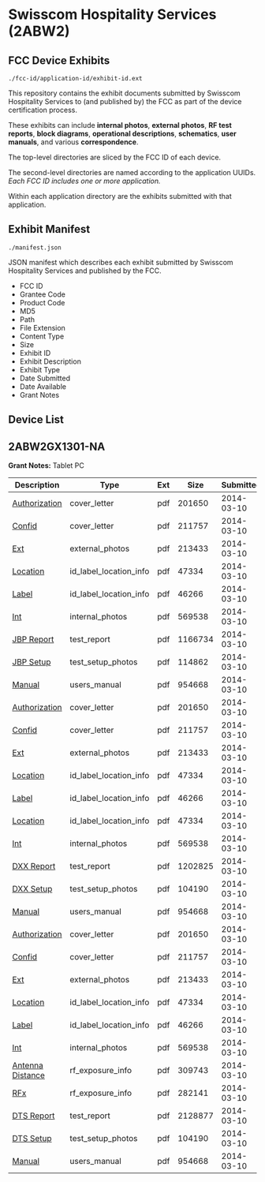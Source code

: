 # Swisscom Hospitality Services (2ABW2)
## FCC Device Exhibits

```
./fcc-id/application-id/exhibit-id.ext
```

This repository contains the exhibit documents submitted by Swisscom Hospitality Services to (and published by) the FCC as part of the device certification process.

These exhibits can include **internal photos**, **external photos**, **RF test reports**, **block diagrams**, **operational descriptions**, **schematics**, **user manuals**, and various **correspondence**.

The top-level directories are sliced by the FCC ID of each device.

The second-level directories are named according to the application UUIDs. *Each FCC ID includes one or more application.*

Within each application directory are the exhibits submitted with that application. 

## Exhibit Manifest

```
./manifest.json
```

JSON manifest which describes each exhibit submitted by Swisscom Hospitality Services and published by the FCC.

- FCC ID
- Grantee Code
- Product Code
- MD5
- Path
- File Extension
- Content Type
- Size
- Exhibit ID
- Exhibit Description
- Exhibit Type
- Date Submitted
- Date Available
- Grant Notes

## Device List
## 2ABW2GX1301-NA
**Grant Notes:** Tablet PC

| Description | Type | Ext | Size | Submitted | Available |
| ----------- | ---- | --- | ---- | --------- | --------- |
| [Authorization](2ABW2GX1301-NA/f8d3149b199e7ee47bfaa9b1c98f4cb9/2211217.pdf) | cover_letter | pdf | 201650 | 2014-03-10 | 2014-03-10 |
| [Confid](2ABW2GX1301-NA/f8d3149b199e7ee47bfaa9b1c98f4cb9/2211218.pdf) | cover_letter | pdf | 211757 | 2014-03-10 | 2014-03-10 |
| [Ext](2ABW2GX1301-NA/f8d3149b199e7ee47bfaa9b1c98f4cb9/2211223.pdf) | external_photos | pdf | 213433 | 2014-03-10 | 2014-03-10 |
| [Location](2ABW2GX1301-NA/f8d3149b199e7ee47bfaa9b1c98f4cb9/2211219.pdf) | id_label_location_info | pdf | 47334 | 2014-03-10 | 2014-03-10 |
| [Label](2ABW2GX1301-NA/f8d3149b199e7ee47bfaa9b1c98f4cb9/2211222.pdf) | id_label_location_info | pdf | 46266 | 2014-03-10 | 2014-03-10 |
| [Int](2ABW2GX1301-NA/f8d3149b199e7ee47bfaa9b1c98f4cb9/2211221.pdf) | internal_photos | pdf | 569538 | 2014-03-10 | 2014-03-10 |
| [JBP Report](2ABW2GX1301-NA/f8d3149b199e7ee47bfaa9b1c98f4cb9/2211220.pdf) | test_report | pdf | 1166734 | 2014-03-10 | 2014-03-10 |
| [JBP Setup](2ABW2GX1301-NA/f8d3149b199e7ee47bfaa9b1c98f4cb9/2211216.pdf) | test_setup_photos | pdf | 114862 | 2014-03-10 | 2014-03-10 |
| [Manual](2ABW2GX1301-NA/f8d3149b199e7ee47bfaa9b1c98f4cb9/2211224.pdf) | users_manual | pdf | 954668 | 2014-03-10 | 2014-03-10 |
| [Authorization](2ABW2GX1301-NA/3c2cf97bbeb93828cca33dbb728b5779/2211217.pdf) | cover_letter | pdf | 201650 | 2014-03-10 | 2014-03-10 |
| [Confid](2ABW2GX1301-NA/3c2cf97bbeb93828cca33dbb728b5779/2211218.pdf) | cover_letter | pdf | 211757 | 2014-03-10 | 2014-03-10 |
| [Ext](2ABW2GX1301-NA/3c2cf97bbeb93828cca33dbb728b5779/2211223.pdf) | external_photos | pdf | 213433 | 2014-03-10 | 2014-03-10 |
| [Location](2ABW2GX1301-NA/3c2cf97bbeb93828cca33dbb728b5779/2211219.pdf) | id_label_location_info | pdf | 47334 | 2014-03-10 | 2014-03-10 |
| [Label](2ABW2GX1301-NA/3c2cf97bbeb93828cca33dbb728b5779/2211222.pdf) | id_label_location_info | pdf | 46266 | 2014-03-10 | 2014-03-10 |
| [Location](2ABW2GX1301-NA/3c2cf97bbeb93828cca33dbb728b5779/2211219.pdf) | id_label_location_info | pdf | 47334 | 2014-03-10 | 2014-03-10 |
| [Int](2ABW2GX1301-NA/3c2cf97bbeb93828cca33dbb728b5779/2211221.pdf) | internal_photos | pdf | 569538 | 2014-03-10 | 2014-03-10 |
| [DXX Report](2ABW2GX1301-NA/3c2cf97bbeb93828cca33dbb728b5779/2211233.pdf) | test_report | pdf | 1202825 | 2014-03-10 | 2014-03-10 |
| [DXX Setup](2ABW2GX1301-NA/3c2cf97bbeb93828cca33dbb728b5779/2211229.pdf) | test_setup_photos | pdf | 104190 | 2014-03-10 | 2014-03-10 |
| [Manual](2ABW2GX1301-NA/3c2cf97bbeb93828cca33dbb728b5779/2211224.pdf) | users_manual | pdf | 954668 | 2014-03-10 | 2014-03-10 |
| [Authorization](2ABW2GX1301-NA/887d2fd97625fe13ece48d5d3d866b77/2211217.pdf) | cover_letter | pdf | 201650 | 2014-03-10 | 2014-03-10 |
| [Confid](2ABW2GX1301-NA/887d2fd97625fe13ece48d5d3d866b77/2211218.pdf) | cover_letter | pdf | 211757 | 2014-03-10 | 2014-03-10 |
| [Ext](2ABW2GX1301-NA/887d2fd97625fe13ece48d5d3d866b77/2211223.pdf) | external_photos | pdf | 213433 | 2014-03-10 | 2014-03-10 |
| [Location](2ABW2GX1301-NA/887d2fd97625fe13ece48d5d3d866b77/2211219.pdf) | id_label_location_info | pdf | 47334 | 2014-03-10 | 2014-03-10 |
| [Label](2ABW2GX1301-NA/887d2fd97625fe13ece48d5d3d866b77/2211222.pdf) | id_label_location_info | pdf | 46266 | 2014-03-10 | 2014-03-10 |
| [Int](2ABW2GX1301-NA/887d2fd97625fe13ece48d5d3d866b77/2211221.pdf) | internal_photos | pdf | 569538 | 2014-03-10 | 2014-03-10 |
| [Antenna Distance](2ABW2GX1301-NA/887d2fd97625fe13ece48d5d3d866b77/2211244.pdf) | rf_exposure_info | pdf | 309743 | 2014-03-10 | 2014-03-10 |
| [RFx](2ABW2GX1301-NA/887d2fd97625fe13ece48d5d3d866b77/2211248.pdf) | rf_exposure_info | pdf | 282141 | 2014-03-10 | 2014-03-10 |
| [DTS Report](2ABW2GX1301-NA/887d2fd97625fe13ece48d5d3d866b77/2211249.pdf) | test_report | pdf | 2128877 | 2014-03-10 | 2014-03-10 |
| [DTS Setup](2ABW2GX1301-NA/887d2fd97625fe13ece48d5d3d866b77/2211229.pdf) | test_setup_photos | pdf | 104190 | 2014-03-10 | 2014-03-10 |
| [Manual](2ABW2GX1301-NA/887d2fd97625fe13ece48d5d3d866b77/2211224.pdf) | users_manual | pdf | 954668 | 2014-03-10 | 2014-03-10 |
